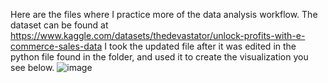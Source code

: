 Here are the files where I practice more of the data analysis workflow. The dataset can be found at https://www.kaggle.com/datasets/thedevastator/unlock-profits-with-e-commerce-sales-data
I took the updated file after it was edited in the python file found in the folder, and used it to create the visualization you see below.
![image](https://github.com/user-attachments/assets/2b581e77-ca90-4a88-a6bd-5566795fb381)
